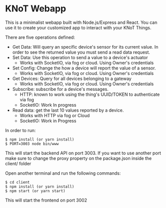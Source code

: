 # KNoT Webapp

This is a minimalist webapp built with Node.js/Express and React. You can use it to create your customized app to interact with your KNoT Things.

There are five operations defined:
- Get Data: Will query an specific device's sensor for its current value. In order to see the returned value you must send a read data request.
- Set Data: Use this operation to send a value to a device's actuator
   - Works with SocketIO, via fog or cloud. Using Owner's credentials
- Set Config: Change the how a device will report the value of a sensor.
   - Works with SocketIO, via fog or cloud. Using Owner's credentials
- Get Devices: Query for all devices belonging to a gateway
  -  Works with SocketIO, via fog or cloud. Using Owner's credentials
- Subscribe: subscribe for a device's messages.
  - HTTP: known to work using the thing's UUID/TOKEN to authenticate via fog
  - SocketIO: Work In progress
- Read data: get the last 10 values reported by a device.
  - Works with HTTP via fog or Cloud
  - SocketIO: Work in Progress



In order to run:
```
$ npm install (or yarn install)
$ PORT=3003 node bin/www
```
This will start the backend API on port 3003. If you want to use another port make sure to change the proxy property on the package.json inside the client/ folder

Open another terminal and run the following commands:
```
$ cd client
$ npm install (or yarn install)
$ npm start (or yarn start)
```

This will start the frontend on port 3002

